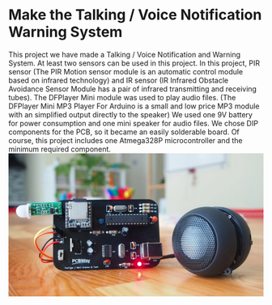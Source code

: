 # Make the Talking / Voice Notification Warning System
This project we have made a Talking / Voice Notification and Warning System. At least two sensors can be used in this project. In this project, PIR sensor (The PIR Motion sensor module is an automatic control module based on infrared technology) and IR sensor (IR Infrared Obstacle Avoidance Sensor Module has a pair of infrared transmitting and receiving tubes). The DFPlayer Mini module was used to play audio files. (The DFPlayer Mini MP3 Player For Arduino is a small and low price MP3 module with an simplified output directly to the speaker) We used one 9V battery for power consumption and one mini speaker for audio files. We chose DIP components for the PCB, so it became an easily solderable board. Of course, this project includes one Atmega328P microcontroller and the minimum required component. </br>
![](cover.png) </br>
